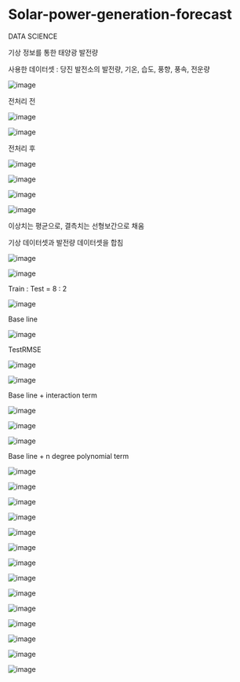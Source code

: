 # Solar-power-generation-forecast
DATA SCIENCE

기상 정보를 통한 태양광 발전량 

사용한 데이터셋 : 당진 발전소의 발전량, 기온, 습도, 풍향, 풍속, 전운량

![image](https://user-images.githubusercontent.com/74047671/175527946-f606a4e0-2488-49d0-a9e2-f42c986c488d.png)

전처리 전

![image](https://user-images.githubusercontent.com/74047671/175527982-de54e393-a1fe-4604-827c-d12740533a9a.png)

![image](https://user-images.githubusercontent.com/74047671/175528126-79f78c4a-0398-45fc-a810-fec3b75f842f.png)


전처리 후

![image](https://user-images.githubusercontent.com/74047671/175528164-54de602f-a1d5-4e93-b476-a0d00dee1360.png)

![image](https://user-images.githubusercontent.com/74047671/175528150-c2d4ec5b-c8dc-4f17-a0cf-10459d0cfcc4.png)

![image](https://user-images.githubusercontent.com/74047671/175528005-fdb0c5e3-b204-49a4-ac52-1bc133f787bd.png)

![image](https://user-images.githubusercontent.com/74047671/175528144-78307eaa-e206-4ceb-a0f8-74234bba77a5.png)


이상치는 평균으로, 결측치는 선형보간으로 채움

기상 데이터셋과 발전량 데이터셋을 합침

![image](https://user-images.githubusercontent.com/74047671/175528329-387d636b-9154-4056-ad2f-bba59d22b5c7.png)

![image](https://user-images.githubusercontent.com/74047671/175528336-cf810691-3257-4cb6-b0e6-e52ec6da1d64.png)

Train : Test = 8 : 2

![image](https://user-images.githubusercontent.com/74047671/175528378-43941f9a-f119-430d-bb01-d43481f96e9e.png)

Base line

![image](https://user-images.githubusercontent.com/74047671/175528417-c2c84db7-3586-4112-a4b0-2ba5432f280c.png)

TestRMSE

![image](https://user-images.githubusercontent.com/74047671/175528443-b083b5e3-19a0-43a6-ae8d-406a88db850b.png)

![image](https://user-images.githubusercontent.com/74047671/175528455-75a5b1f9-19a7-4788-b926-e88c7138998f.png)

Base line + interaction term

![image](https://user-images.githubusercontent.com/74047671/175528516-8fe255a0-1bcd-424f-bbab-22e667635a7b.png)

![image](https://user-images.githubusercontent.com/74047671/175528528-6f5e5d81-4f07-4111-9d31-23449b56314a.png)

![image](https://user-images.githubusercontent.com/74047671/175528559-50dd72ab-c521-4bde-b18d-a2df1585e2bd.png)

Base line + n degree polynomial term

![image](https://user-images.githubusercontent.com/74047671/175528711-3a8a1042-1e1d-4e43-abed-27a35cf18c75.png)

![image](https://user-images.githubusercontent.com/74047671/175528725-5af0376a-49a7-4397-b560-784c597799a1.png)

![image](https://user-images.githubusercontent.com/74047671/175528752-79163972-d3b4-46e3-9130-a1d5de92c0e0.png)

![image](https://user-images.githubusercontent.com/74047671/175528761-bb9be384-03ec-44b6-9e28-d63482935306.png)

![image](https://user-images.githubusercontent.com/74047671/175528771-54628b26-9b5f-4fb3-9dd9-f69659e09555.png)

![image](https://user-images.githubusercontent.com/74047671/175528784-b4786c21-ed64-4682-ae89-636a9a43a3a5.png)

![image](https://user-images.githubusercontent.com/74047671/175528796-a7f1d307-6c04-4ca7-b259-06949655452a.png)

![image](https://user-images.githubusercontent.com/74047671/175528808-eae8737e-6101-4e46-b1bc-744171cade67.png)

![image](https://user-images.githubusercontent.com/74047671/175528813-ee556742-b0c6-48fb-be60-090754cf087d.png)

![image](https://user-images.githubusercontent.com/74047671/175528833-9ca4cc8c-1d15-4f59-bbd9-d46abb0896a1.png)

![image](https://user-images.githubusercontent.com/74047671/175528867-440ae180-7b6a-4331-a6bd-e43852d911f4.png)

![image](https://user-images.githubusercontent.com/74047671/175528891-08fc11fd-267f-41bb-9a00-3593ddb5094c.png)

![image](https://user-images.githubusercontent.com/74047671/175528919-80da0b48-c956-4639-861e-15ea75ec5be9.png)

![image](https://user-images.githubusercontent.com/74047671/175528944-96f3357b-4fee-44ca-95c5-20ed0c580604.png)
